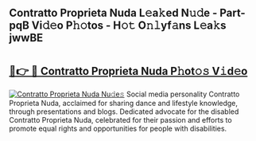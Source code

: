 ## Contratto Proprieta Nuda L𝚎a𝚔ed N𝚞𝚍e - Part-pqB Vi𝚍𝚎o P𝚑𝚘tos - H𝚘𝚝 O𝚗𝚕yf𝚊ns L𝚎a𝚔s jwwBE

# <h2><a href="http://kfcrwq4.oniu.top/?m=Contratto+Proprieta+Nuda">🔗👉 🔴 Contratto Proprieta Nuda P𝚑ot𝚘𝚜 V𝚒d𝚎o</a></h2>

[![Contratto Proprieta Nuda Nu𝚍e𝚜](https://i.imgur.com/0qMVB7G.gif)](http://kfcrwq4.oniu.top/?m=Contratto+Proprieta+Nuda)
Social media personality Contratto Proprieta Nuda, acclaimed for sharing dance and lifestyle knowledge, through presentations and blogs. Dedicated advocate for the disabled Contratto Proprieta Nuda, celebrated for their passion and efforts to promote equal rights and opportunities for people with disabilities.  
